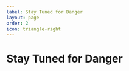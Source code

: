```yaml
---
label: Stay Tuned for Danger
layout: page
order: 2
icon: triangle-right
---
```


# Stay Tuned for Danger
